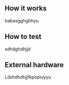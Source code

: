 <!---

This file is used to generate your project datasheet. Please fill in the information below and delete any unused
sections.

You can also include images in this folder and reference them in the markdown. Each image must be less than
512 kb in size, and the combined size of all images must be less than 1 MB.
-->

## How it works

babasgghghhyu
## How to test

sdhdghdhjjd
## External hardware

Ldshdhdhjjfkpopiuyyu
